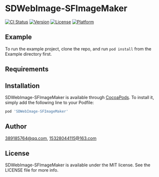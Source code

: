 # SDWebImage-SFImageMaker

[![CI Status](https://img.shields.io/travis/389185764@qq.com/SDWebImage-SFImageMaker.svg?style=flat)](https://travis-ci.org/389185764@qq.com/SDWebImage-SFImageMaker)
[![Version](https://img.shields.io/cocoapods/v/SDWebImage-SFImageMaker.svg?style=flat)](https://cocoapods.org/pods/SDWebImage-SFImageMaker)
[![License](https://img.shields.io/cocoapods/l/SDWebImage-SFImageMaker.svg?style=flat)](https://cocoapods.org/pods/SDWebImage-SFImageMaker)
[![Platform](https://img.shields.io/cocoapods/p/SDWebImage-SFImageMaker.svg?style=flat)](https://cocoapods.org/pods/SDWebImage-SFImageMaker)

## Example

To run the example project, clone the repo, and run `pod install` from the Example directory first.

## Requirements

## Installation

SDWebImage-SFImageMaker is available through [CocoaPods](https://cocoapods.org). To install
it, simply add the following line to your Podfile:

```ruby
pod 'SDWebImage-SFImageMaker'
```

## Author

389185764@qq.com, 15328044115@163.com

## License

SDWebImage-SFImageMaker is available under the MIT license. See the LICENSE file for more info.
